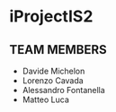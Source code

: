 # iProjectIS2
## TEAM MEMBERS
 * Davide Michelon
 * Lorenzo Cavada
 * Alessandro Fontanella
 * Matteo Luca
